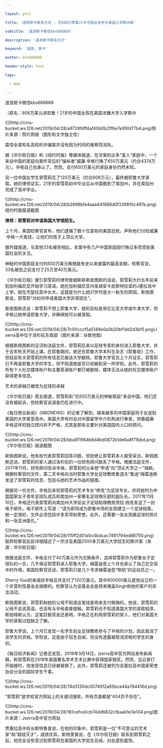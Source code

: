 ---
layout: post
title: '道游房卡联系方式 - 花880万耶鲁21岁中国女孩参与美国入学欺诈案'
subtitle: '道游房卡微信kbs668888'
description: '道游房卡联系方式'
keyword: '道游, 房卡'
author: kbs668888
header-style: text
tags:
  - Web
---
道游房卡微信kbs668888

（原名：808万美元进耶鲁！21岁的中国女孩在美国涉嫌大学入学欺诈

![](http://cms-
bucket.ws.126.net/2019/04/28/a9728fdff4af40b0b21f6e7e95fd77b4.png)照片来源：照片网络（图形和文字独立性）

震惊全美知名高校的诈骗案并没有因为时间的推移而消失。

据《华尔街日报》和《纽约时报》等媒体报道，在涉案的众多“富人”家庭中，一个来自中国的家庭向案件背后的“操纵者”威廉·辛格行贿了650万美元（约合4374万元）。辛格自己也承认了。然而，支付650万美元的家庭身份仍然未知。

另一位中国女学生郭雪莉花了120万美元（约合808万元），最终被耶鲁大学录取。她的律师证实，21岁的郭雪莉初中毕业后从中国搬到了南加州，并在南加州完成了高中学业。

![](http://cms-
bucket.ws.126.net/2019/04/28/b2898bfe4aaa441988d0f339810c497e.png)纽约时报报道截图

 **律师：郭雪莉对申请美国大学很陌生。**

上个月，美国检察官宣布，他们逮捕了数十位富有的美国总统，声称他们付给威廉·辛格一大笔钱，让他们的孩子上顶尖大学。

据外媒报道，与其他33名被告相比，本案中有几户中国家庭因行贿过多而受到美国社会的关注。

神秘的中国家庭支付的650万美元贿赂是有史以来披露的最高金额。检察官说，33名被告之前支付了25万至40万美元。

《华尔街日报》援引郭雪莉的律师詹姆斯斯斯皮图斯的话说，郭雪莉大约五年前来到加利福尼亚开始学习英语，她在加利福尼亚州圣胡安卡皮斯特拉诺的J塞拉高中上学。她在杰瑟拉高中长大，这就是为什么她21岁时是大一新生的原因。斯佩图斯说，郭雪莉“对如何申请美国大学非常陌生”。

斯皮图斯还说：郭雪莉不想上耶鲁大学，她的目标是哥伦比亚大学或牛津大学，但辛格让她申请耶鲁大学，并确保她可以被录取。

![](http://cms-
bucket.ws.126.net/2019/04/28/7c00cccf5a5148e0a0b20bf1dd2d3bf5.png)Jserra高中位于洛杉矶东南部（图片来源：谷歌地图）

根据斯佩图斯的证词和法庭文件，郭雪莉后来以足球专家的身份进入耶鲁大学，并于去年秋天开始上课。在耶鲁期间，她还在耶鲁大学本科生杂志《耶鲁层》工作，但目前有关郭雪莉的所有信息已被该大学删除。耶鲁大学官员上个月证实，郭雪莉已不再是耶鲁大学的学生，但不知道她是否已经搬到另一所学校。此外，郭雪莉的所有个人社交媒体账户和主要英语账户都已被删除，媒体无法从她的社交媒体账户获得更多信息。

艺术的卓越已被改为足球的卓越

《华尔街日报》周五报道，郭雪莉和“花650万美元的神秘家庭”来自中国。他们还没有被起诉，但检察官说调查仍在进行中。

《每日商业新闻》（NBDNEWS）的记者了解到，越来越多的中国家庭将子女送到美国的大学甚至高中。美国大学有时会对中国留学中介机构进行审查，但像威廉·辛格这样的独立顾问并不严格，尤其是那些主要针对美国国内人口的顾问。

![](http://cms-
bucket.ws.126.net/2019/04/28/bba5f1964b8d4bd0872b1de6a8f71bbd.png)《华尔街日报》报道截图

斯佩图斯说，他有权代表郭雪莉回答问题，但拒绝让郭雪莉本人接受采访。斯佩图斯还说，郭雪莉的家人通过洛杉矶的一位财务顾问联系了辛格。根据法庭文件，2017年11月，财务顾问告诉辛格，郭雪莉的父亲想“申请”向“顶尖大学之一”捐款。根据检察官的文件，第二天辛格向当时耶鲁大学女足球教练鲁道夫“鲁迪”梅雷迪斯发送了郭雪莉的信息，包括与她的艺术作品的链接。

根据另一份文件，辛格后来将郭雪莉的艺术专长“修改”为足球专长，并将她列为中国国家女子青年足球队成员和南加州一家著名足球俱乐部的副队长。2017年11月10日，辛格还代表郭雪莉向南加州大学前女子足球助理教练劳拉·扬克发送了一封电子邮件。电子邮件上写道：“请为即将成为耶鲁中场的女孩建立一个足球档案。她一定很好。文件必须包括许多奖项和荣誉。此外，还需要一张女孩踢足球的照片和一张亚洲面孔。”

![](http://cms-
bucket.ws.126.net/2019/04/28/115ff2d01a0c4bdcac7491794ed86750.png)联邦检察官此前详细描述了一宗涉及美国2500多万美元大学招生的欺诈案（来源：华尔街日报）

根据法庭文件，辛格支付了40万美元作为交换条件，选择郭雪莉作为耶鲁女子足球队的一员，几乎保证郭雪莉进入耶鲁大学。梅雷迪思上个月也承认了自己在交易中的作用。美国检察官还说，郭雪莉只是几个寻求梅雷迪思“帮助”的运动员之一。

Sherry
Guo的亲戚给辛格总共支付了120万美元，其中900000美元是他设立的一个非营利性基金会捐赠的。检察官认为该基金会是用来掩盖Singh和他的客户的非法活动。

斯佩图斯说，郭雪莉和她的父母不知道这笔钱是用来支付贿赂的。他说，郭雪莉的父母不会说英语，也没有与辛格直接接触，郭雪莉也不知道美国大学的录取程序。斯珀特斯认为，这笔巨额资金还表明，辛格正在利用郭雪莉的家人，他们对美国大学的录取过程缺乏了解。

耶鲁大学说，上个月它发现一名学生前女足球教练参与了辛格的计划，因此取消了该学生的资格。学校说，这是由于招生丑闻，但没有透露被取消资格的学生的身份。

《每日经济新闻》记者还发现，2018年3月14日，jserra高中官方网站发布新闻稿，称郭雪莉在2018年美国著名学术艺术比赛中获得国家银奖。然而，当记者打开链接时，他发现信息已经被替换了。此外，郭雪莉还被列为吉塞拉高中国家荣誉协会分会的国际学生干事。

![](http://cms-
bucket.ws.126.net/2019/04/28/74d3130dc0074912a65bca44a784416d.png)

“郭雪莉”是学校官方网站上的关键词搜索，所有页面都是“404页不存在”。

![](http://cms-
bucket.ws.126.net/2019/04/28/181cefce0cb74dd6832c1baab1e3e104.png)图片来源：Jserra高中官方网站

贾塞拉高中校长斯特鲁普说，在他的印象中，郭雪莉是一位“不可思议的艺术家”和“超级天才”，成绩优异。斯特里普说，在《华尔街日报》联系到郭雪莉之前，他完全没有意识到郭雪莉在美国的大学招生丑闻，对此感到震惊。

